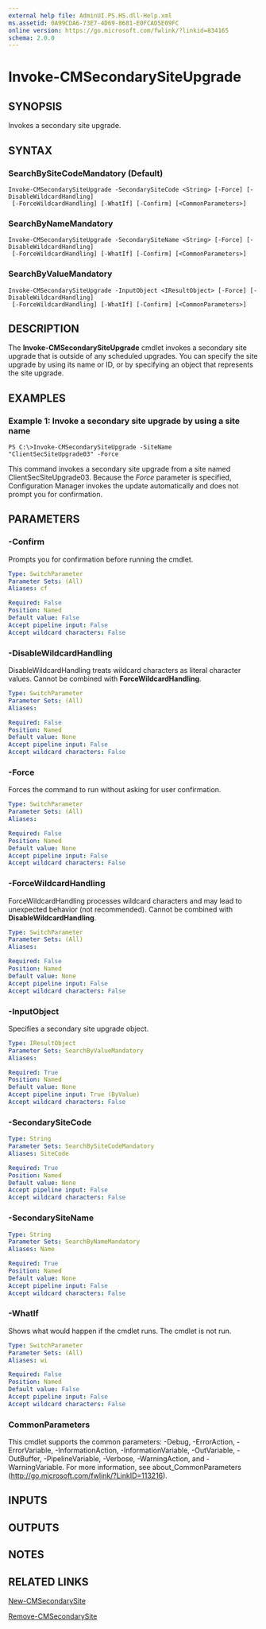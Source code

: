 ```yaml
---
external help file: AdminUI.PS.HS.dll-Help.xml
ms.assetid: 0A99CDA6-73E7-4D69-8681-E0FCAD5E09FC
online version: https://go.microsoft.com/fwlink/?linkid=834165
schema: 2.0.0
---
```


# Invoke-CMSecondarySiteUpgrade

## SYNOPSIS
Invokes a secondary site upgrade.

## SYNTAX

### SearchBySiteCodeMandatory (Default)
```
Invoke-CMSecondarySiteUpgrade -SecondarySiteCode <String> [-Force] [-DisableWildcardHandling]
 [-ForceWildcardHandling] [-WhatIf] [-Confirm] [<CommonParameters>]
```

### SearchByNameMandatory
```
Invoke-CMSecondarySiteUpgrade -SecondarySiteName <String> [-Force] [-DisableWildcardHandling]
 [-ForceWildcardHandling] [-WhatIf] [-Confirm] [<CommonParameters>]
```

### SearchByValueMandatory
```
Invoke-CMSecondarySiteUpgrade -InputObject <IResultObject> [-Force] [-DisableWildcardHandling]
 [-ForceWildcardHandling] [-WhatIf] [-Confirm] [<CommonParameters>]
```

## DESCRIPTION
The **Invoke-CMSecondarySiteUpgrade** cmdlet invokes a secondary site upgrade that is outside of any scheduled upgrades.
You can specify the site upgrade by using its name or ID, or by specifying an object that represents the site upgrade.

## EXAMPLES

### Example 1: Invoke a secondary site upgrade by using a site name
```
PS C:\>Invoke-CMSecondarySiteUpgrade -SiteName "ClientSecSiteUpgrade03" -Force
```

This command invokes a secondary site upgrade from a site named ClientSecSiteUpgrade03.
Because the *Force* parameter is specified, Configuration Manager invokes the update automatically and does not prompt you for confirmation.

## PARAMETERS

### -Confirm
Prompts you for confirmation before running the cmdlet.

```yaml
Type: SwitchParameter
Parameter Sets: (All)
Aliases: cf

Required: False
Position: Named
Default value: False
Accept pipeline input: False
Accept wildcard characters: False
```

### -DisableWildcardHandling
DisableWildcardHandling treats wildcard characters as literal character values. Cannot be combined with **ForceWildcardHandling**.

```yaml
Type: SwitchParameter
Parameter Sets: (All)
Aliases: 

Required: False
Position: Named
Default value: None
Accept pipeline input: False
Accept wildcard characters: False
```

### -Force
Forces the command to run without asking for user confirmation.

```yaml
Type: SwitchParameter
Parameter Sets: (All)
Aliases: 

Required: False
Position: Named
Default value: None
Accept pipeline input: False
Accept wildcard characters: False
```

### -ForceWildcardHandling
ForceWildcardHandling processes wildcard characters and may lead to unexpected behavior (not recommended). Cannot be combined with **DisableWildcardHandling**.

```yaml
Type: SwitchParameter
Parameter Sets: (All)
Aliases: 

Required: False
Position: Named
Default value: None
Accept pipeline input: False
Accept wildcard characters: False
```

### -InputObject
Specifies a secondary site upgrade object.

```yaml
Type: IResultObject
Parameter Sets: SearchByValueMandatory
Aliases: 

Required: True
Position: Named
Default value: None
Accept pipeline input: True (ByValue)
Accept wildcard characters: False
```

### -SecondarySiteCode
```yaml
Type: String
Parameter Sets: SearchBySiteCodeMandatory
Aliases: SiteCode

Required: True
Position: Named
Default value: None
Accept pipeline input: False
Accept wildcard characters: False
```

### -SecondarySiteName
```yaml
Type: String
Parameter Sets: SearchByNameMandatory
Aliases: Name

Required: True
Position: Named
Default value: None
Accept pipeline input: False
Accept wildcard characters: False
```

### -WhatIf
Shows what would happen if the cmdlet runs.
The cmdlet is not run.

```yaml
Type: SwitchParameter
Parameter Sets: (All)
Aliases: wi

Required: False
Position: Named
Default value: False
Accept pipeline input: False
Accept wildcard characters: False
```

### CommonParameters
This cmdlet supports the common parameters: -Debug, -ErrorAction, -ErrorVariable, -InformationAction, -InformationVariable, -OutVariable, -OutBuffer, -PipelineVariable, -Verbose, -WarningAction, and -WarningVariable. For more information, see about_CommonParameters (http://go.microsoft.com/fwlink/?LinkID=113216).

## INPUTS

## OUTPUTS

## NOTES

## RELATED LINKS

[New-CMSecondarySite](New-CMSecondarySite.md)

[Remove-CMSecondarySite](Remove-CMSecondarySite.md)


